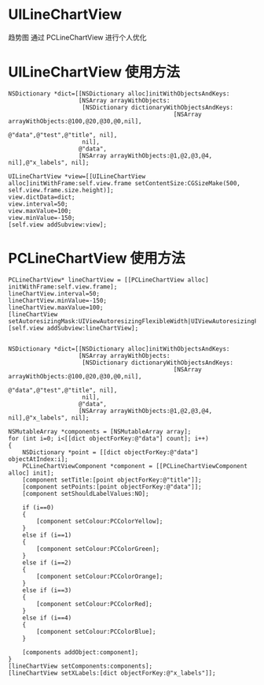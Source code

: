 UILineChartView
===============

趋势图
通过 PCLineChartView 进行个人优化


UILineChartView 使用方法
===============
    NSDictionary *dict=[[NSDictionary alloc]initWithObjectsAndKeys:
                        [NSArray arrayWithObjects:
                         [NSDictionary dictionaryWithObjectsAndKeys:
                                                   [NSArray arrayWithObjects:@100,@20,@30,@0,nil],
                                                   @"data",@"test",@"title", nil],
                         nil],
                        @"data",
                        [NSArray arrayWithObjects:@1,@2,@3,@4, nil],@"x_labels", nil];
  
    UILineChartView *view=[[UILineChartView alloc]initWithFrame:self.view.frame setContentSize:CGSizeMake(500, self.view.frame.size.height)];
    view.dictData=dict;
    view.interval=50;
    view.maxValue=100;
    view.minValue=-150;
    [self.view addSubview:view];
    

PCLineChartView 使用方法
===============
    PCLineChartView* lineChartView = [[PCLineChartView alloc] initWithFrame:self.view.frame];
    lineChartView.interval=50;
    lineChartView.minValue=-150;
    lineChartView.maxValue=100;
    [lineChartView setAutoresizingMask:UIViewAutoresizingFlexibleWidth|UIViewAutoresizingFlexibleHeight];
    [self.view addSubview:lineChartView];

    
    NSDictionary *dict=[[NSDictionary alloc]initWithObjectsAndKeys:
                        [NSArray arrayWithObjects:
                         [NSDictionary dictionaryWithObjectsAndKeys:
                                                   [NSArray arrayWithObjects:@100,@20,@30,@0,nil],
                                                   @"data",@"test",@"title", nil],
                         nil],
                        @"data",
                        [NSArray arrayWithObjects:@1,@2,@3,@4, nil],@"x_labels", nil];
    
    NSMutableArray *components = [NSMutableArray array];
    for (int i=0; i<[[dict objectForKey:@"data"] count]; i++)
    {
        NSDictionary *point = [[dict objectForKey:@"data"] objectAtIndex:i];
        PCLineChartViewComponent *component = [[PCLineChartViewComponent alloc] init];
        [component setTitle:[point objectForKey:@"title"]];
        [component setPoints:[point objectForKey:@"data"]];
        [component setShouldLabelValues:NO];
        
        if (i==0)
        {
            [component setColour:PCColorYellow];
        }
        else if (i==1)
        {
            [component setColour:PCColorGreen];
        }
        else if (i==2)
        {
            [component setColour:PCColorOrange];
        }
        else if (i==3)
        {
            [component setColour:PCColorRed];
        }
        else if (i==4)
        {
            [component setColour:PCColorBlue];
        }
        
        [components addObject:component];
    }
    [lineChartView setComponents:components];
    [lineChartView setXLabels:[dict objectForKey:@"x_labels"]];
